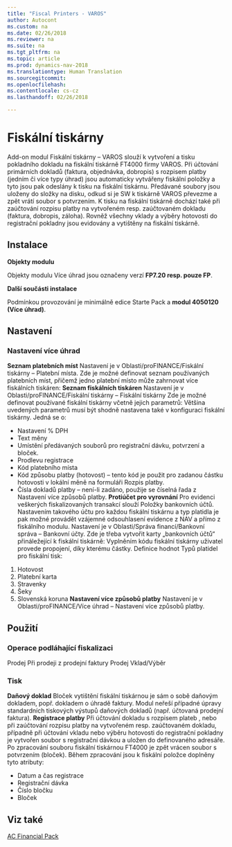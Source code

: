 ```yaml
---
title: "Fiscal Printers - VAROS"
author: Autocont
ms.custom: na
ms.date: 02/26/2018
ms.reviewer: na
ms.suite: na
ms.tgt_pltfrm: na
ms.topic: article
ms.prod: dynamics-nav-2018
ms.translationtype: Human Translation
ms.sourcegitcommit: 
ms.openlocfilehash: 
ms.contentlocale: cs-cz
ms.lasthandoff: 02/26/2018

---
```


# <a name="ac-fp-fiscal-printers"></a>Fiskální tiskárny
Add-on modul Fiskální tiskárny – VAROS slouží k vytvoření a tisku pokladního dokladu na fiskální tiskárně FT4000 firmy VAROS.
Při účtování primárních dokladů (faktura, objednávka, dobropis) s rozpisem platby (jedním či více typy úhrad) jsou automaticky vytvářeny fiskální položky a tyto jsou pak odeslány k tisku na fiskální tiskárnu. Předávané soubory jsou uloženy do složky na disku, odkud si je SW k tiskárně VAROS převezme a zpět vrátí soubor s potvrzením. 
K tisku na fiskální tiskárně dochází také při zaúčtování rozpisu platby na vytvořeném resp. zaúčtovaném dokladu (faktura, dobropis, záloha).
Rovněž všechny vklady a výběry hotovosti do registrační pokladny jsou evidovány a vytištěny na fiskální tiskárně.

## Instalace
**Objekty modulu**

Objekty modulu Více úhrad jsou označeny verzí 
**FP7.20 resp. pouze FP**.

**Další součásti instalace**

Podmínkou provozování je minimálně edice Starte Pack a **modul 4050120 (Více úhrad)**.

## Nastavení
### Nastavení více úhrad
**Seznam platebních míst**
Nastavení je v Oblasti/proFINANCE/Fiskální tiskárny – Platební místa.
Zde je možné definovat seznam používaných platebních míst, přičemž jedno platební místo může zahrnovat více fiskálních tiskáren: 
**Seznam fiskálních tiskáren**
Nastavení je v Oblasti/proFINANCE/Fiskální tiskárny – Fiskální tiskárny
Zde je možné definovat používané fiskální tiskárny včetně jejich parametrů: 
Většina uvedených parametrů musí být shodně nastavena také v konfiguraci fiskální tiskárny. Jedná se o:
* Nastavení % DPH
* Text měny
* Umístění předávaných souborů pro registrační dávku, potvrzení a bloček.
* Prodlevu registrace
* Kód platebního místa
* Kód způsobu platby (hotovost) – tento kód je použit pro zadanou částku hotovosti v lokální měně na formuláři Rozpis platby.
* Čísla dokladů platby – není-li zadáno, použije se číselná řada z Nastavení více způsobů platby.
**Protiúčet pro vyrovnání**
Pro evidenci veškerých fiskalizovaných transakcí slouží Položky bankovních účtů. Nastavením takového účtu pro každou fiskální tiskárnu a typ platidla je pak možné provádět vzájemné odsouhlasení evidence z NAV a přímo z fiskálního modulu.
Nastavení je v Oblasti/Správa financí/Bankovní správa – Bankovní účty.
Zde je třeba vytvořit karty „bankovních účtů“ přináležející k fiskální tiskárně:
Vyplněním kódu fiskální tiskárny uživatel provede propojení, díky kterému částky.
Definice hodnot Typů platidel pro fiskální tisk:
1.	Hotovost
2.	Platební karta
3.	Stravenky
4.	Šeky
5.	Slovenská koruna
**Nastavení více způsobů platby**
Nastavení je v Oblasti/proFINANCE/Více úhrad – Nastavení více způsobů platby.

## Použití
### Operace podláhající fiskalizaci
Prodej
Při prodeji z prodejní faktury 
Prodej
Vklad/Výběr
### Tisk
**Daňový doklad**
Bloček vytištění fiskální tiskárnou je sám o sobě daňovým dokladem, popř. dokladem o úhradě faktury.
Modul neřeší případné úpravy standardních tiskových výstupů daňových dokladů (např. účtovaná prodejní faktura).
**Registrace platby**
Při účtování dokladu s rozpisem plateb , nebo při zaúčtování rozpisu platby na vytvořeném resp. zaúčtovaném dokladu, případně při účtování vkladu nebo výběru hotovosti do registrační pokladny je vytvořen soubor s registrační dávkou a uložen do definovaného adresáře.
Po zpracování souboru fiskální tiskárnou FT4000 je zpět vrácen soubor s potvrzením (bloček). 
Během zpracování jsou k fiskální položce doplněny tyto atributy:
* Datum a čas registrace	
* Registrační dávka
* Číslo bločku	
* Bloček


## <a name="see-also"></a>Viz také  
[AC Financial Pack](ac-fp-financial-pack.md)  